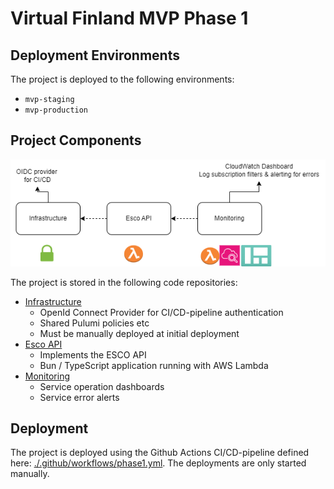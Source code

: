 # Virtual Finland MVP Phase 1

## Deployment Environments

The project is deployed to the following environments:

- `mvp-staging`
- `mvp-production`

## Project Components

![Phase 1](phase1.png "Phase 1 Components")


The project is stored in the following code repositories:

- [Infrastructure](https://github.com/Virtual-Finland-Development/infrastructure)
  - OpenId Connect Provider for CI/CD-pipeline authentication
  - Shared Pulumi policies etc
  - Must be manually deployed at initial deployment
- [Esco API](https://github.com/Virtual-Finland-Development/esco-api)
  - Implements the ESCO API
  - Bun / TypeScript application running with AWS Lambda
- [Monitoring](https://github.com/Virtual-Finland-Development/monitoring)
  - Service operation dashboards
  - Service error alerts

## Deployment

The project is deployed using the Github Actions CI/CD-pipeline defined here: [./.github/workflows/phase1.yml](../.github/workflows/phase1.yml). The deployments are only started manually.
